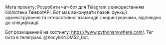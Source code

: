 Мета проекту:
Розробити чат-бот для Telegram з використанням бібліотеки TelebotAPI. Бот
має виконувати базові функції адміністрування та інтерактивної взаємодії з
користувачами, відповідно до специфікації.


Бот розміщенний на хостингу: https://www.pythonanywhere.com/.
Тег бота в телеграмі: @KonykKNDM52_bot.

